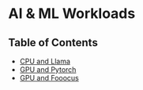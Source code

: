 # AI & ML Workloads

<h2>Table of Contents</h2>

- [CPU and Llama](./cpu_and_llama.md)
- [GPU and Pytorch](./gpu_and_pytorch.md)
- [GPU and Fooocus](./gpu_and_fooocus.md)